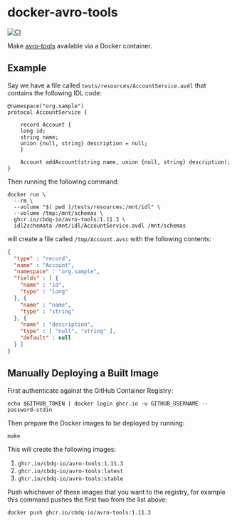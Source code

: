 # docker-avro-tools

[![CI](https://github.com/cbdq-io/docker-avro-tools/actions/workflows/ci.yml/badge.svg)](https://github.com/cbdq-io/docker-avro-tools/actions/workflows/ci.yml)

Make [avro-tools](https://avro.apache.org/docs/1.11.1/getting-started-java/)
available via a Docker container.

## Example

Say we have a file called `tests/resources/AccountService.avdl` that contains
the following IDL code:

```
@namespace("org.sample")
protocol AccountService {

    record Account {
    long id;
    string name;
    union {null, string} description = null;
    }

    Account addAccount(string name, union {null, string} description);
}
```

Then running the following command:

```shell
docker run \
  --rm \
  --volume "$( pwd )/tests/resources:/mnt/idl" \
  --volume /tmp:/mnt/schemas \
  ghcr.io/cbdq-io/avro-tools:1.11.3 \
  idl2schemata /mnt/idl/AccountService.avdl /mnt/schemas
```

will create a file called `/tmp/Account.avsc` with the following contents:

```json
{
  "type" : "record",
  "name" : "Account",
  "namespace" : "org.sample",
  "fields" : [ {
    "name" : "id",
    "type" : "long"
  }, {
    "name" : "name",
    "type" : "string"
  }, {
    "name" : "description",
    "type" : [ "null", "string" ],
    "default" : null
  } ]
}
```

## Manually Deploying a Built Image

First authenticate against the GitHub Container Registry:

```shell
echo $GITHUB_TOKEN | docker login ghcr.io -u GITHUB_USERNAME --password-stdin
```

Then prepare the Docker images to be deployed by running:

```shell
make
```

This will create the following images:

1. `ghcr.io/cbdq-io/avro-tools:1.11.3`
1. `ghcr.io/cbdq-io/avro-tools:latest`
1. `ghcr.io/cbdq-io/avro-tools:stable`

Push whichever of these images that you want to the registry, for example
this command pushes the first two from the list above:

```shell
docker push ghcr.io/cbdq-io/avro-tools:1.11.3

```
